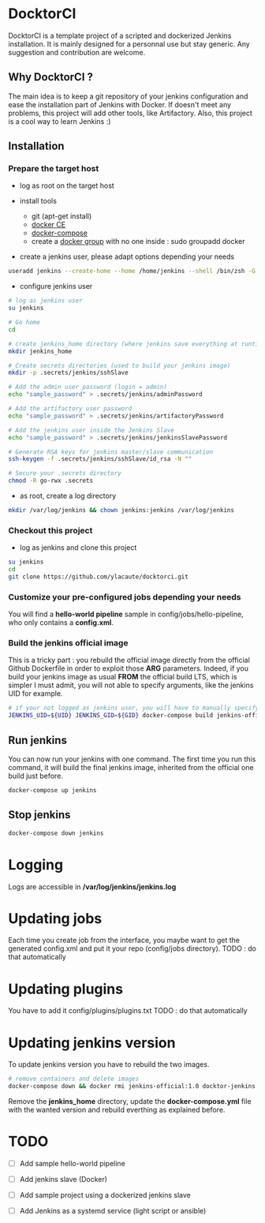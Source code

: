 
# DocktorCI
DocktorCI is a template project of a scripted and dockerized Jenkins installation. It is mainly designed for a personnal use but stay generic. Any suggestion and contribution are welcome.

## Why DocktorCI ?
The main idea is to keep a git repository of your jenkins configuration and ease the installation part of Jenkins with Docker. If doesn't meet any problems, this project will add other tools, like Artifactory. Also, this project is a cool way to learn Jenkins :)

## Installation
### Prepare the target host
- log as root on the target host
- install tools
  - git (apt-get install)
  - [docker CE](https://docs.docker.com/engine/installation/#server)
  - [docker-compose](https://docs.docker.com/compose/install)
  - create a [docker group](https://docs.docker.com/engine/installation/linux/linux-postinstall/#manage-docker-as-a-non-root-user) with no one inside : sudo groupadd docker

- create a jenkins user, please adapt options depending your needs
```bash
useradd jenkins --create-home --home /home/jenkins --shell /bin/zsh -G docker
```
- configure jenkins user
```bash
# log as jenkins user
su jenkins

# Go home
cd

# create jenkins_home directory (where jenkins save everything at runtime)
mkdir jenkins_home

# Create secrets directories (used to build your jenkins image)
mkdir -p .secrets/jenkins/sshSlave

# Add the admin user password (login = admin)
echo "sample_password" > .secrets/jenkins/adminPassword

# Add the artifactory user password
echo "sample_password" > .secrets/jenkins/artifactoryPassword

# Add the jenkins user inside the Jenkins Slave
echo "sample_password" > .secrets/jenkins/jenkinsSlavePassword

# Generate RSA keys for jenkins master/slave communication
ssh-keygen -f .secrets/jenkins/sshSlave/id_rsa -N ""

# Secure your .secrets directory
chmod -R go-rwx .secrets
```

- as root, create a log directory 
```bash
mkdir /var/log/jenkins && chown jenkins:jenkins /var/log/jenkins
```

### Checkout this project
- log as jenkins and clone this project
```bash
su jenkins
cd
git clone https://github.com/ylacaute/docktorci.git
```

### Customize your pre-configured jobs depending your needs
You will find a **hello-world pipeline** sample in config/jobs/hello-pipeline, who only contains a **config.xml**.

### Build the jenkins official image
This is a tricky part : you rebuild the official image directly from the official Github Dockerfile in order to exploit those **ARG** parameters. Indeed, if you build your jenkins image as usual **FROM** the official build LTS, which is simpler I must admit, you will not able to specify arguments, like the jenkins UID for example.
```bash
# if your not logged as jenkins user, you will have to manually specify jenkins UID and GID
JENKINS_UID=${UID} JENKINS_GID=${GID} docker-compose build jenkins-official
```

## Run jenkins
You can now run your jenkins with one command. The first time you run this command, it will build the final jenkins image, inherited from the official one build just before. 
```bash
docker-compose up jenkins
```
## Stop jenkins
```bash
docker-compose down jenkins
```

# Logging
Logs are accessible in **/var/log/jenkins/jenkins.log**

# Updating jobs
Each time you create job from the interface, you maybe want to get the generated config.xml and put it your repo (config/jobs directory). 
TODO : do that automatically

# Updating plugins
You have to add it config/plugins/plugins.txt
TODO : do that automatically

# Updating jenkins version
To update jenkins version you have to rebuild the two images. 
```bash
# remove containers and delete images
docker-compose down && docker rmi jenkins-official:1.0 docktor-jenkins:1.0
```
Remove the **jenkins_home** directory, update the **docker-compose.yml** file with the wanted version and rebuild everthing as explained before.

# TODO
- [ ] Add sample hello-world pipeline
- [ ] Add jenkins slave (Docker)
- [ ] Add sample project using a dockerized jenkins slave
- [ ] Add Jenkins as a systemd service (light script or ansible)


